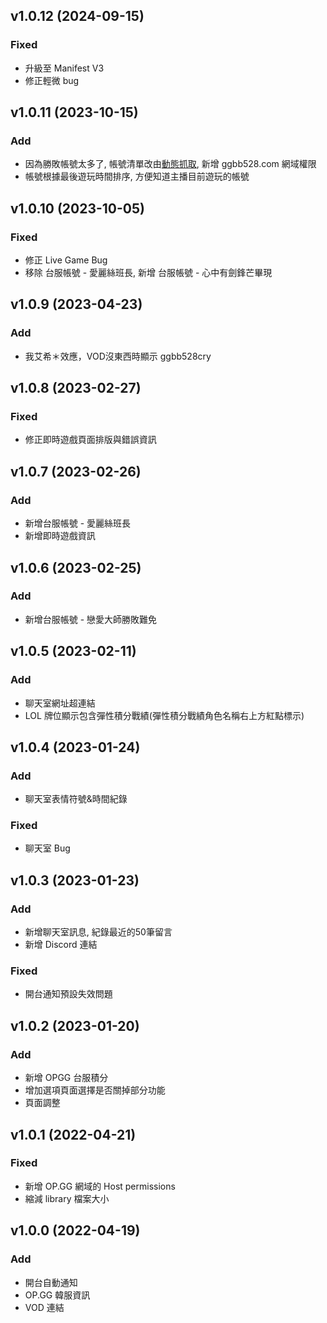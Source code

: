 ## v1.0.12 (2024-09-15)

### Fixed

- 升級至 Manifest V3
- 修正輕微 bug

## v1.0.11 (2023-10-15)

### Add

- 因為勝敗帳號太多了, 帳號清單改由[動態抓取](https://api.ggbb528.com/api/lol/accounts.json), 新增 ggbb528.com 網域權限
- 帳號根據最後遊玩時間排序, 方便知道主播目前遊玩的帳號

## v1.0.10 (2023-10-05)

### Fixed

- 修正 Live Game Bug
- 移除 台服帳號 - 愛麗絲班長, 新增 台服帳號 - 心中有劍鋒芒畢現

## v1.0.9 (2023-04-23)

### Add

- 我艾希＊效應，VOD沒東西時顯示 ggbb528cry

## v1.0.8 (2023-02-27)

### Fixed

- 修正即時遊戲頁面排版與錯誤資訊

## v1.0.7 (2023-02-26)

### Add

- 新增台服帳號 - 愛麗絲班長
- 新增即時遊戲資訊

## v1.0.6 (2023-02-25)

### Add

- 新增台服帳號 - 戀愛大師勝敗難免

## v1.0.5 (2023-02-11)

### Add

- 聊天室網址超連結
- LOL 牌位顯示包含彈性積分戰績(彈性積分戰績角色名稱右上方紅點標示)

## v1.0.4 (2023-01-24)

### Add

- 聊天室表情符號&時間紀錄

### Fixed

- 聊天室 Bug

## v1.0.3 (2023-01-23)

### Add

- 新增聊天室訊息, 紀錄最近的50筆留言
- 新增 Discord 連結

### Fixed

- 開台通知預設失效問題

## v1.0.2 (2023-01-20)

### Add

- 新增 OPGG 台服積分
- 增加選項頁面選擇是否關掉部分功能
- 頁面調整

## v1.0.1 (2022-04-21)

### Fixed

- 新增 OP.GG 網域的 Host permissions
- 縮減 library 檔案大小

## v1.0.0 (2022-04-19)

### Add

- 開台自動通知
- OP.GG 韓服資訊
- VOD 連結
